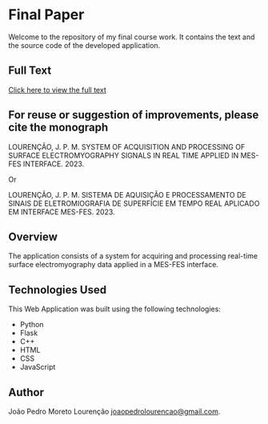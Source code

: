 # Final Paper

Welcome to the repository of my final course work. It contains the text and the source code of the developed application.

## Full Text

[Click here to view the full text](TCC-MES-FES/TCC_Joao_Pedro)

## For reuse or suggestion of improvements, please cite the monograph
LOURENÇÃO, J. P. M. SYSTEM OF ACQUISITION AND PROCESSING OF SURFACE ELECTROMYOGRAPHY SIGNALS IN REAL TIME APPLIED IN MES-FES INTERFACE. 2023.

Or

LOURENÇÃO, J. P. M. SISTEMA DE AQUISIÇÃO E PROCESSAMENTO DE SINAIS DE ELETROMIOGRAFIA DE SUPERFÍCIE EM TEMPO REAL APLICADO EM INTERFACE MES-FES. 2023.

## Overview

The application consists of a system for acquiring and processing real-time surface electromyography data applied in a MES-FES interface.

## Technologies Used

This Web Application was built using the following technologies:

- Python
- Flask
- C++
- HTML
- CSS
- JavaScript

## Author

João Pedro Moreto Lourenção [joaopedrolourencao@gmail.com](mailto:joaopedrolourencao@gmail.com).
